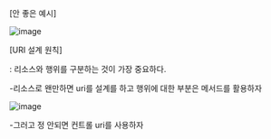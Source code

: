 [안 좋은 예시]

![image](https://user-images.githubusercontent.com/108928206/182848191-755bbb61-281c-4e87-a67d-9834965972de.png)

[URI 설계 원칙]

 : 리소스와 행위를 구분하는 것이 가장 중요하다.
 
 -리소스로 왠만하면 uri를 설계를 하고 행위에 대한 부분은 메서드를 활용하자
 
 ![image](https://user-images.githubusercontent.com/108928206/182848520-f0f54b7a-f98b-481c-a5d0-085aa7183faf.png)

  -그러고 정 안되면 컨트롤 uri를 사용하자
  
 
